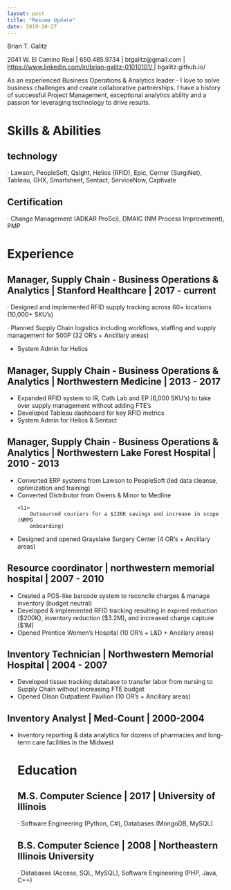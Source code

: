 ```yaml
---
layout: post
title: "Resume Update"
date: 2019-10-27
---
```


<div>
    <div>
        <p>
            Brian T. Galitz
        </p>
    </div>
    <p>
        2041 W. El Camino Real | 650.485.9734 | <a>btgalitz@gmail.com</a> |
        <a href="https://www.linkedin.com/in/brian-galitz-01010101/">
            https://www.linkedin.com/in/brian-galitz-01010101/
        </a>
        | bgalitz.github.io/
    </p>
    <p>
        As an experienced Business Operations & Analytics leader - I love to solve business challenges and 
        create collaborative partnerships. I have a history of successful Project Management, exceptional 
        analytics ability and a passion for leveraging technology to drive results.
    </p>
    <h1>
        Skills &amp; Abilities
    </h1>
    <h2>
        technology
    </h2>
    <p>
        · Lawson, PeopleSoft, Qsight, Helios (RFID), Epic, Cerner (SurgiNet),
        Tableau, GHX, Smartsheet, Sentact, ServiceNow, Captivate
    </p>
    <h2>
        Certification
    </h2>
    <p>
        · Change Management (ADKAR ProSci), DMAIC (NM Process Improvement), PMP
    </p>
    <h1>
        Experience
    </h1>
    <h2>
        Manager, Supply Chain - Business Operations &amp; Analytics | Stanford Healthcare | 2017 - current
    </h2>
    <p>
        · Designed and Implemented RFID supply tracking across 60+ locations
        (10,000+ SKU’s)
    </p>
    <p>
        · Planned Supply Chain logistics including workflows, staffing and
        supply management for 500P (32 OR’s + Ancillary areas)
    </p>
    <ul>
        <li>
            System Admin for Helios
        </li>
    </ul>
    <h2>
        Manager, Supply Chain - Business Operations &amp; Analytics | Northwestern Medicine | 2013 - 2017
    </h2>
    <ul>
        <li>
            Expanded RFID system to IR, Cath Lab and EP (6,000 SKU’s) to take
        over supply management without adding FTE’s
        </li>
        <li>
            Developed Tableau dashboard for key RFID metrics
        </li>
        <li>
            System Admin for Helios &amp; Sentact
        </li>
    </ul>
    <h2>
        Manager, Supply Chain - Business Operations &amp; Analytics | Northwestern Lake Forest Hospital | 2010 - 2013
    </h2>
    <ul>
        <li>
        Converted ERP systems from Lawson to PeopleSoft (led data cleanse,
        optimization and training)
        </li>
        <li>
            Converted Distributor from Owens &amp; Minor to Medline
        </li>
   
    <li>
        Outsourced couriers for a $126K savings and increase in scope (NMPG
        onboarding)
   </li>
   <li>
        Designed and opened Grayslake Surgery Center (4 OR’s + Ancillary areas)
    </li>
    </ul>
    <h2>
        Resource coordinator | northwestern memorial hospital | 2007 - 2010
    </h2>
    <ul>
    <li>Created a POS-like barcode system to reconcile charges &amp; manage
        inventory (budget neutral)
    </li>
    <li>
        Developed &amp; implemented RFID tracking resulting in expired
        reduction ($200K), inventory reduction ($3.2M), and increased charge
        capture ($1M)
    </li>
  <li>
        Opened Prentice Women’s Hospital (10 OR’s + L&amp;D + Ancillary
        areas)
    </li>
   </ul>
    <h2>
        Inventory Technician | Northwestern Memorial Hospital | 2004 - 2007
    </h2>
    <ul><li>Developed tissue tracking database to transfer labor
        from nursing to Supply Chain without increasing FTE budget
    </li>
    <li>
        Opened Olson Outpatient Pavilion (10 OR’s + Ancillary areas)
    </li>
    </ul>
    <h2>
        Inventory Analyst | Med-Count | 2000-2004
    </h2>
    <ul><li>
        Inventory reporting &amp; data analytics for dozens of pharmacies and
        long-term care facilities in the Midwest
    </li>
    <h1>
        Education
    </h1>
    <h2>
        M.S. Computer Science | 2017 | University of Illinois
    </h2>
    <p>
        · Software Engineering (Python, C#), Databases (MongoDB, MySQL)
    </p>
    <h2>
        B.S. Computer Science | 2008 | Northeastern Illinois University
    </h2>
    <p>
        · Databases (Access, SQL, MySQL), Software Engineering (PHP, Java, C++)
    </p>
</div>
